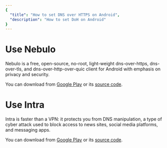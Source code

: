 ```yaml
---
{
  "title": "How to set DNS over HTTPS on Android",
  "description": "How to set DoH on Android"
}
---
```


# Use Nebulo

Nebulo is a free, open-source, no-root, light-weight dns-over-https, dns-over-tls, and dns-over-http-over-quic client for Android with emphasis on privacy and security. 

You can download from [Google Play](https://play.google.com/store/apps/details?id=com.frostnerd.smokescreen) or its [source code](https://git.frostnerd.com/PublicAndroidApps/smokescreen).

# Use Intra

Intra is faster than a VPN: it protects you from DNS manipulation, a type of cyber attack used to block access to news sites, social media platforms, and messaging apps.

You can download from [Google Play](https://play.google.com/store/apps/details?id=app.intra) or its [source code](https://github.com/Jigsaw-Code/intra).